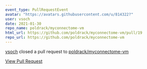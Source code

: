 ```yaml
---
event_type: PullRequestEvent
avatar: "https://avatars.githubusercontent.com/u/814322?"
user: vsoch
date: 2021-01-30
repo_name: poldrack/myconnectome-vm
html_url: https://github.com/poldrack/myconnectome-vm/pull/19
repo_url: https://github.com/poldrack/myconnectome-vm
---
```


<a href='https://github.com/vsoch' target='_blank'>vsoch</a> closed a pull request to <a href='https://github.com/poldrack/myconnectome-vm' target='_blank'>poldrack/myconnectome-vm</a>

<a href='https://github.com/poldrack/myconnectome-vm/pull/19' target='_blank'>View Pull Request</a>